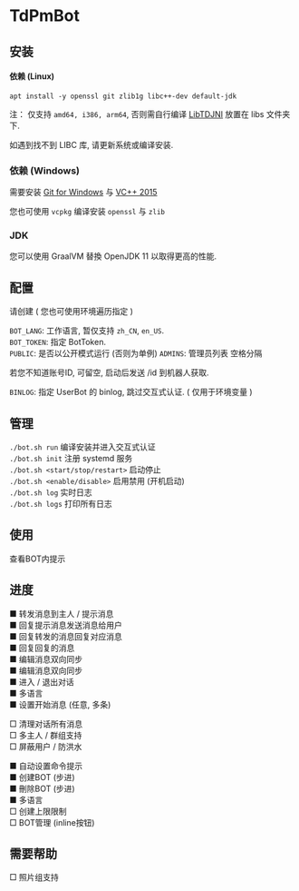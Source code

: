 # TdPmBot

## 安装

#### 依赖 (Linux)

```shell script
apt install -y openssl git zlib1g libc++-dev default-jdk
```

注： 仅支持 `amd64, i386, arm64`, 否则需自行编译 [LibTDJNI](https://github.com/TdBotProject/LibTDJni) 放置在 libs 文件夹下.  

如遇到找不到 LIBC 库, 请更新系统或编译安装.

### 依赖 (Windows)

需要安装 [Git for Windows](https://gitforwindows.org/) 与 [VC++ 2015](https://github.com/abbodi1406/vcredist/releasesvc)

您也可使用 `vcpkg` 编译安装 `openssl` 与 `zlib`

### JDK

您可以使用 GraalVM 替換 OpenJDK 11 以取得更高的性能.

## 配置

请创建 ( 您也可使用环境遍历指定 )

`BOT_LANG`: 工作语言, 暂仅支持 `zh_CN`, `en_US`.   
`BOT_TOKEN`: 指定 BotToken.  
`PUBLIC`: 是否以公开模式运行 (否则为单例)
`ADMINS`: 管理员列表 空格分隔

若您不知道账号ID, 可留空, 启动后发送 /id 到机器人获取.

`BINLOG`: 指定 UserBot 的 binlog, 跳过交互式认证. ( 仅用于环境变量 )

## 管理

`./bot.sh run` 编译安装并进入交互式认证  
`./bot.sh init` 注册 systemd 服务  
`./bot.sh <start/stop/restart>` 启动停止  
`./bot.sh <enable/disable>` 启用禁用 (开机启动)  
`./bot.sh log` 实时日志  
`./bot.sh logs` 打印所有日志

## 使用

查看BOT内提示

## 进度

■ 转发消息到主人 / 提示消息  
■ 回复提示消息发送消息给用户  
■ 回复转发的消息回复对应消息  
■ 回复回复的消息  
■ 编辑消息双向同步  
■ 编辑消息双向同步  
■ 进入 / 退出对话  
■ 多语言  
■ 设置开始消息 (任意, 多条)

□ 清理对话所有消息  
□ 多主人 / 群组支持  
□ 屏蔽用户 / 防洪水

■ 自动设置命令提示  
■ 创建BOT (步进)  
■ 刪除BOT (步进)  
■ 多语言    
□ 创建上限限制  
□ BOT管理 (inline按钮)

## 需要帮助

□ 照片组支持